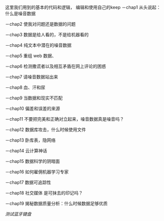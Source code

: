 这里我们用到的基本的代码和逻辑，
编辑和使用自己的keep
－chap1 从头说起：什么是噪音数据

－chap2 使我对问题还是数据的问题

－chap3 数据是给人看的，不是给机器看的

－chap4 纯文本中潜在的噪音数据

－chap5 重组 web 数据、

－chap6 检测撒谎者以及相互矛盾在网上评论的困惑

－chap7 请噪音数据站出来

－chap8 血、汗和尿

－chap9 当数据和现实不匹配

－chap10 偏差和误差的来源

－chap11 不要把完美和正确对立起来，噪音数据真是噪音吗？

－chap12 数据库攻击，什么时候使用文件

－chap13 卧库表，隐网络

－chap14 云计算神话

－chap15 数据科学的阴暗面

－chap16 如何雇佣机器学习专家

－chap17 数据可追踪性

－chap18 社交媒体 是可抹去的印记吗？

－chap19 揭秘数据质量分析：什么时候数据足够优质



*测试蓝牙键盘*




